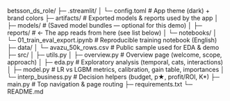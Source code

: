 betsson_ds_role/
├─ .streamlit/
│  └─ config.toml                 # App theme (dark) + brand colors
├─ artifacts/                     # Exported models & reports used by the app
│  ├─ models/                     # (Saved model bundles — optional for this demo)
│  ├─ reports/                    # ← The app reads from here (see list below)
│  └─ notebooks/
│     └─ 01_train_eval_export.ipynb  # Reproducible training notebook (English)
├─ data/
│  └─ avazu_50k_rows.csv          # Public sample used for EDA & demo
├─ src/
│  ├─ utils.py
│  ├─ overview.py                 # Overview page (welcome, scope, approach)
│  ├─ eda.py                      # Exploratory analysis (temporal, cats, interactions)
│  ├─ model.py                    # LR vs LGBM metrics, calibration, gain table, importances
│  └─ interp_business.py          # Decision helpers (budget, p★, profit/ROI, K*)
├─ main.py                        # Top navigation & page routing
├─ requirements.txt
└─ README.md
